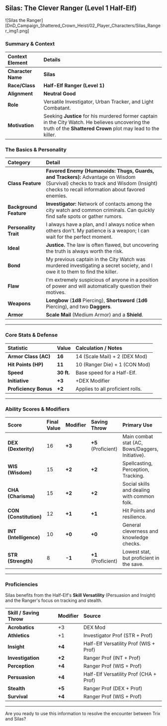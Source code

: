 ## Silas: The Clever Ranger (Level 1 Half-Elf)

![Silas the Ranger][DnD_Campaign_Shattered_Crown_Heist/02_Player_Characters/Silas_Ranger_img1.png]

### Summary & Context

| Context Element | Details |
| :--- | :--- |
| **Character Name** | **Silas** |
| **Race/Class** | **Half-Elf Ranger (Level 1)** |
| **Alignment** | **Neutral Good** |
| **Role** | Versatile Investigator, Urban Tracker, and Light Combatant. |
| **Motivation** | Seeking **Justice** for his murdered former captain in the City Watch. He believes uncovering the truth of the **Shattered Crown** plot may lead to the killer. |

### The Basics & Personality

| Category | Detail |
| :--- | :--- |
| **Class Feature** | **Favored Enemy (Humanoids: Thugs, Guards, and Trackers):** Advantage on Wisdom (Survival) checks to track and Wisdom (Insight) checks to recall information about favored enemies. |
| **Background Feature** | **Investigator:** Network of contacts among the city watch and common criminals. Can quickly find safe spots or gather rumors. |
| **Personality Trait**| I always have a plan, and I always notice when others don't. My patience is a weapon; I can wait for the perfect moment. |
| **Ideal** | **Justice.** The law is often flawed, but uncovering the truth is always worth the risk. |
| **Bond** | My previous captain in the City Watch was murdered investigating a secret society, and I owe it to them to find the killer. |
| **Flaw** | I'm extremely suspicious of anyone in a position of power and will automatically question their motives. |
| **Weapons** | **Longbow** ($\mathbf{1d8}$ Piercing), **Shortsword** ($\mathbf{1d6}$ Piercing), and two **Daggers**. |
| **Armor** | **Scale Mail** (Medium Armor) and a **Shield**. |

---

### Core Stats & Defense

| Statistic | Value | Calculation / Notes |
| :--- | :--- | :--- |
| **Armor Class (AC)** | **16** | $14 \text{ (Scale Mail)} + 2 \text{ (DEX Mod)}$ |
| **Hit Points (HP)** | **11** | $10 \text{ (Ranger Die)} + 1 \text{ (CON Mod)}$ |
| **Speed** | **30 ft.** | Base speed for a Half-Elf. |
| **Initiative** | **+3** | $+\text{DEX Modifier}$ |
| **Proficiency Bonus**| **+2** | Applies to all proficient rolls. |

---

### Ability Scores & Modifiers

| Score | Final Value | Modifier | Saving Throw | Primary Use |
| :--- | :--- | :--- | :--- | :--- |
| **DEX (Dexterity)**    | 16 | **+3** | **+5** (Proficient) | Main combat stat (AC, Bows/Daggers, Initiative). |
| **WIS (Wisdom)**       | 15 | **+2** | **+2** | Spellcasting, Perception, Tracking. |
| **CHA (Charisma)**     | 15 | **+2** | **+2** | Social skills and dealing with common folk. |
| **CON (Constitution)** | 12 | **+1** | **+1** | Hit Points and resilience. |
| **INT (Intelligence)** | 10 | **+0** | **+0** | General cleverness and knowledge checks. |
| **STR (Strength)** | 8 | **-1** | **+1** (Proficient) | Lowest stat, but proficient in the save. |

---

### Proficiencies

Silas benefits from the Half-Elf's **Skill Versatility** (Persuasion and Insight) and the Ranger's focus on tracking and stealth.

| Skill / Saving Throw | Modifier | Source |
| :--- | :--- | :--- |
| **Acrobatics** | $+3$ | DEX Mod |
| **Athletics** | $+1$ | Investigator Prof ($\text{STR + Prof}$) |
| **Insight** | $\mathbf{+4}$ | Half-Elf Versatility Prof ($\text{WIS + Prof}$) |
| **Investigation** | $\mathbf{+2}$ | Ranger Prof ($\text{INT + Prof}$) |
| **Perception** | $\mathbf{+4}$ | Ranger Prof ($\text{WIS + Prof}$) |
| **Persuasion** | $\mathbf{+4}$ | Half-Elf Versatility Prof ($\text{CHA + Prof}$) |
| **Stealth** | $\mathbf{+5}$ | Ranger Prof ($\text{DEX + Prof}$) |
| **Survival** | $\mathbf{+4}$ | Ranger Prof ($\text{WIS + Prof}$) |

---

Are you ready to use this information to resolve the encounter between Trix and Silas?
